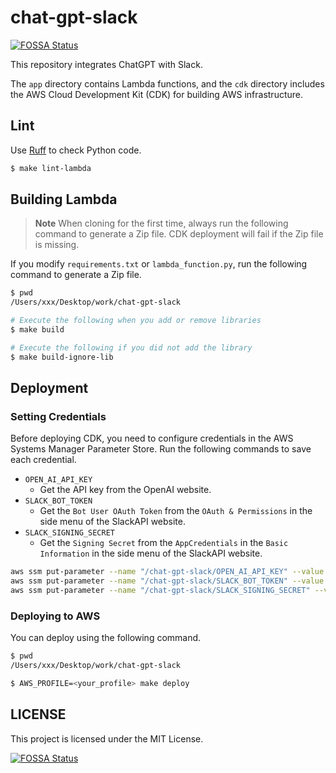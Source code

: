 # chat-gpt-slack

[![FOSSA Status](https://app.fossa.com/api/projects/custom%2B37611%2Fchat-gpt-slack.svg?type=small)](https://app.fossa.com/projects/custom%2B37611%2Fchat-gpt-slack?ref=badge_small)

This repository integrates ChatGPT with Slack.

The `app` directory contains Lambda functions, and the `cdk` directory includes the AWS Cloud Development Kit (CDK) for building AWS infrastructure.

## Lint

Use [Ruff](https://github.com/charliermarsh/ruff) to check Python code.

```sh
$ make lint-lambda
```

## Building Lambda

> **Note**
> When cloning for the first time, always run the following command to generate a Zip file. CDK deployment will fail if the Zip file is missing.

If you modify `requirements.txt` or `lambda_function.py`, run the following command to generate a Zip file.

```sh
$ pwd
/Users/xxx/Desktop/work/chat-gpt-slack

# Execute the following when you add or remove libraries
$ make build

# Execute the following if you did not add the library
$ make build-ignore-lib
```

## Deployment

### Setting Credentials

Before deploying CDK, you need to configure credentials in the AWS Systems Manager Parameter Store.
Run the following commands to save each credential.

- `OPEN_AI_API_KEY`
  - Get the API key from the OpenAI website.
- `SLACK_BOT_TOKEN`
  - Get the `Bot User OAuth Token` from the `OAuth & Permissions` in the side menu of the SlackAPI website.
- `SLACK_SIGNING_SECRET`
  - Get the `Signing Secret` from the `AppCredentials` in the `Basic Information` in the side menu of the SlackAPI website.

```sh
aws ssm put-parameter --name "/chat-gpt-slack/OPEN_AI_API_KEY" --value <OPEN_AI_API_KEY> --type "String"
aws ssm put-parameter --name "/chat-gpt-slack/SLACK_BOT_TOKEN" --value <SLACK_BOT_TOKEN> --type "String"
aws ssm put-parameter --name "/chat-gpt-slack/SLACK_SIGNING_SECRET" --value <SLACK_SIGNING_SECRET> --type "String"
```

### Deploying to AWS

You can deploy using the following command.

```sh
$ pwd
/Users/xxx/Desktop/work/chat-gpt-slack

$ AWS_PROFILE=<your_profile> make deploy
```

## LICENSE

This project is licensed under the MIT License.

[![FOSSA Status](https://app.fossa.com/api/projects/custom%2B37611%2Fchat-gpt-slack.svg?type=large)](https://app.fossa.com/projects/custom%2B37611%2Fchat-gpt-slack?ref=badge_large)
